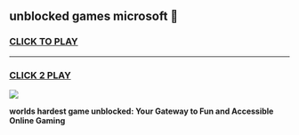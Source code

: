 
## unblocked games microsoft 👋
<h3>
<a href="https://premium.freeplayer.one?title=unblocked_games_microsoft&ref=12F">CLICK TO PLAY</a></h3>
<hr>

<h3>
<a href="https://premium.freeplayer.one?title=unblocked_games_microsoft&ref=12F">CLICK 2 PLAY</a>
  
</h3>

<a href="https://premium.freeplayer.one?title=unblocked_games_microsoft&ref=12F/"><img src="https://clearcache.store/games.png"></a>


**worlds hardest game unblocked: Your Gateway to Fun and Accessible Online Gaming**
